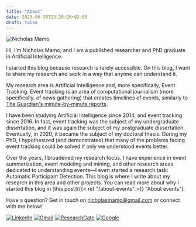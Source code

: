 ```yaml
---
title: "About"
date: 2023-06-30T13:20:26+02:00
draft: false
---
```


![Nicholas Mamo](/images/avatar-small.png)

Hi, I’m Nicholas Mamo, and I am a published researcher and PhD graduate in Artificial Intelligence.

I started this blog because research is rarely accessible.
On this blog, I want to share my research and work in a way that anyone can understand it.

My research area is Artificial Intelligence and, more specifically, Event Tracking.
Event tracking is an area of computational journalism (more specifically, of news gathering) that creates timelines of events, similarly to [The Guardian's minute-by-minute reports](https://www.theguardian.com/tone/minutebyminute).

I have been studying Artificial Intelligence since 2014, and event tracking since 2016.
In fact, event tracking was the subject of my undergraduate dissertation, and it was again the subject of my postgraduate dissertation.
Eventually, in 2020, it became the subject of my doctoral thesis.
During my PhD, I hypothesized (and demonstrated) that many of the problems facing event tracking could be solved if only we understood events better.

Over the years, I broadened my research focus.
I have experience in event summarization, event modeling and mining, and other research areas dedicated to understanding events—I even started a research task: Automatic Participant Detection.
This blog is where I write about my research in this area and other projects.
You can read more about why I started this blog in [this post]({{< ref "/about-events" >}} "About events").

Have a question? Get in touch on nicholasmamo@gmail.com or connect with me below!

[![LinkedIn](https://img.shields.io/badge/linkedin-%230077B5.svg?style=for-the-badge&logo=linkedin&logoColor=white&color=black)](https://www.linkedin.com/in/nicholas-mamo-74751166/)
[![Gmail](https://img.shields.io/badge/Gmail-D14836?style=for-the-badge&logo=gmail&logoColor=white&color=black)](mailto:nicholasmamo@gmail.com)
[![ResearchGate](https://img.shields.io/badge/ResearchGate-00CCBB?style=for-the-badge&logo=ResearchGate&logoColor=white&color=black)](https://www.researchgate.net/profile/Nicholas-Mamo-2/)
[![Google](https://img.shields.io/badge/google-4285F4?style=for-the-badge&logo=google&logoColor=white&color=black)](https://scholar.google.com/citations?user=TjmVrK4AAAAJ&hl=en)
